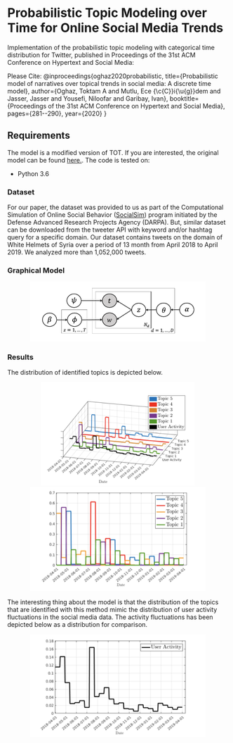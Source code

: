 # Probabilistic Topic Modeling over Time for Online Social Media Trends

Implementation of the probabilistic topic modeling with categorical time distribution for Twitter, published in Proceedings of the 31st ACM Conference on Hypertext and Social Media:

Please Cite:
@inproceedings{oghaz2020probabilistic,
  title={Probabilistic model of narratives over topical trends in social media: A discrete time model},
  author={Oghaz, Toktam A and Mutlu, Ece {\c{C}}i{\u{g}}dem and Jasser, Jasser and Yousefi, Niloofar and Garibay, Ivan},
  booktitle={Proceedings of the 31st ACM Conference on Hypertext and Social Media},
  pages={281--290},
  year={2020}
}

## Requirements

The model is a modified version of TOT. If you are interested, the original model can be found [here.](https://github.com/ahmaurya/topics_over_time). The code is tested on:
- Python 3.6

### Dataset
For our paper, the dataset was provided to us as part of the Computational Simulation of Online Social Behavior ([SocialSim](https://www.darpa.mil/program/computational-simulation-of-online-social-behavior)) program initiated by the Defense Advanced Research Projects Agency (DARPA). But, similar dataset can be downloaded from the tweeter API with keyword and/or hashtag query for a specific domain. Our dataset contains tweets on the domain of White Helmets of Syria over a period of 13 month from April 2018 to April 2019. We analyzed more than 1,052,000 tweets. 

### Graphical Model
<p align="center">
  <img src="figs/graphical_model.png" width="400">
</p>

### Results
The distribution of identified topics is depicted below. 
<p align="center">
  <img src="figs/topics_3d_plot.png" width="350">  <img src="figs/topics_plot.png" width="400">
</p>

The interesting thing about the model is that the distribution of the topics that are identified with this method mimic the distribution of user activity fluctuations in the social media data. The activity fluctuations has been depicted below as a distribution for comparison. 

<p align="center">
  <img src="figs/user_activity_plot.png" width="400">
</p>


